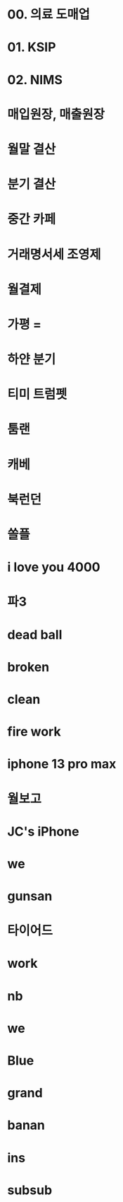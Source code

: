 # 00. 의료 도매업



# 01. KSIP



# 02. NIMS



# 매입원장, 매출원장



# 월말 결산



# 분기 결산



# 중간 카페



# 거래명서세 조영제



# 월결제



# 가평 =



# 하얀 분기



# 티미 트럼펫



# 툼랜



# 캐베



# 북런던



# 쏠플



# i love you 4000



# 파3



# dead ball



# broken



# clean



# fire work



# iphone 13 pro max



# 월보고



# JC's iPhone



# we



# gunsan



# 타이어드



# work



# nb



# we



# Blue



# grand



# banan



# ins



# subsub

